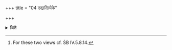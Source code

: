 +++
title = "04 दद्यादित्येके"

+++

<details><summary>थिते</summary>

4. Or according to some, he may give.[^1]  

[^1]: For these two views cf. ŚB IV.5.8.14. 
</details>
